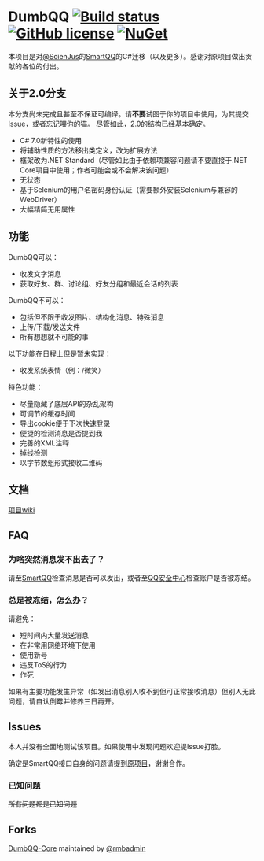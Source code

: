 # DumbQQ [![Build status]( 	https://img.shields.io/appveyor/ci/TJYSunset/DumbQQ.svg?style=flat)](https://ci.appveyor.com/project/TJYSunset/DumbQQ) [![GitHub license](https://img.shields.io/badge/license-MIT-blue.svg?style=flat)](https://raw.githubusercontent.com/TJYSunset/DumbQQ/master/LICENSE) [![NuGet]( 	https://img.shields.io/nuget/v/Sunsetware.DumbQQ.svg)](https://www.nuget.org/packages/Sunsetware.DumbQQ/)

本项目是对[@ScienJus](https://github.com/scienjus/)的[SmartQQ](https://github.com/scienjus/smartqq)的C#迁移（以及更多）。感谢对原项目做出贡献的各位的付出。

## 关于2.0分支

本分支尚未完成且甚至不保证可编译。请**不要**试图于你的项目中使用，为其提交Issue，或者忘记喂你的猫。
尽管如此，2.0的结构已经基本确定。

+ C# 7.0新特性的使用
+ 将辅助性质的方法移出类定义，改为扩展方法
+ 框架改为.NET Standard（尽管如此由于依赖项兼容问题请不要直接于.NET Core项目中使用；作者可能会或不会解决该问题）
+ 无状态
+ 基于Selenium的用户名密码身份认证（需要额外安装Selenium与兼容的WebDriver）
+ 大幅精简无用属性

## 功能

DumbQQ可以：

+ 收发文字消息
+ 获取好友、群、讨论组、好友分组和最近会话的列表

DumbQQ不可以：

+ 包括但不限于收发图片、结构化消息、特殊消息
+ 上传/下载/发送文件
+ 所有想想就不可能的事

以下功能在日程上但是暂未实现：

+ 收发系统表情（例：/微笑）

特色功能：

+ 尽量隐藏了底层API的杂乱架构
+ 可调节的缓存时间
+ 导出cookie便于下次快速登录
+ 便捷的检测消息是否提到我
+ 完善的XML注释
+ 掉线检测
+ 以字节数组形式接收二维码

## 文档

[项目wiki](https://github.com/TJYSunset/DumbQQ/wiki)

## FAQ

### 为啥突然消息发不出去了？

请至[SmartQQ](http://w.qq.com)检查消息是否可以发出，或者至[QQ安全中心](http://aq.qq.com/007)检查账户是否被冻结。

### 总是被冻结，怎么办？

请避免：

+ 短时间内大量发送消息
+ 在非常用网络环境下使用
+ 使用新号
+ 违反ToS的行为
+ 作死

如果有主要功能发生异常（如发出消息别人收不到但可正常接收消息）但别人无此问题，请自认倒霉并修养三日再开。

## Issues

本人并没有全面地测试该项目。如果使用中发现问题欢迎提Issue打脸。

确定是SmartQQ接口自身的问题请提到[原项目](https://github.com/scienjus/smartqq)，谢谢合作。

### 已知问题

~~所有问题都是已知问题~~

## Forks

[DumbQQ-Core](https://github.com/rmbadmin/DumbQQ-Core) maintained by [@rmbadmin](https://github.com/rmbadmin)